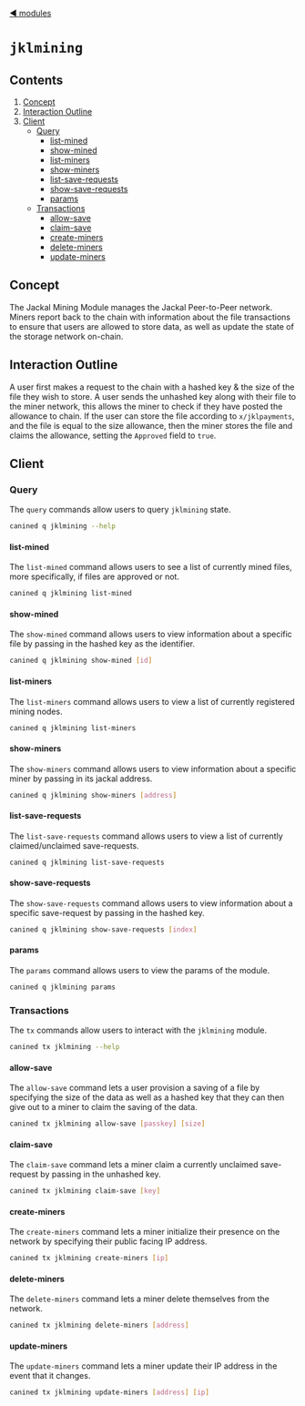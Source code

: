 <!--
order: 0
title: Jackal Mining Overview
parent:
  title: "jklmining"
-->
[◀ modules](/x/README.md)

# `jklmining`

## Contents
1. [Concept](#concept)
2. [Interaction Outline](#interaction-outline)
2. [Client](#client)
    + [Query](#query)
        + [list-mined](#list-mined)
        + [show-mined](#show-mined)
        + [list-miners](#list-miners)
        + [show-miners](#show-miners)
        + [list-save-requests](#list-save-requests)
        + [show-save-requests](#show-save-requests)
        + [params](#params)
    + [Transactions](#transactions)
        + [allow-save](#allow-save)
        + [claim-save](#claim-save)
        + [create-miners](#create-miners)
        + [delete-miners](#delete-miners)
        + [update-miners](#update-miners)


## Concept
The Jackal Mining Module manages the Jackal Peer-to-Peer network. Miners report back to the chain with information about the file transactions to ensure that users are allowed to store data, as well as update the state of the storage network on-chain.

## Interaction Outline
A user first makes a request to the chain with a hashed key & the size of the file they wish to store. A user sends the unhashed key along with their file to the miner network, this allows the miner to check if they have posted the allowance to chain. If the user can store the file according to `x/jklpayments`, and the file is equal to the size allowance, then the miner stores the file and claims the allowance, setting the `Approved` field to `true`. 

## Client
### Query
The `query` commands allow users to query `jklmining` state.
```sh
canined q jklmining --help
```
#### list-mined
The `list-mined` command allows users to see a list of currently mined files, more specifically, if files are approved or not.
```sh
canined q jklmining list-mined
``` 
#### show-mined
The `show-mined` command allows users to view information about a specific file by passing in the hashed key as the identifier.
```sh
canined q jklmining show-mined [id]
```
#### list-miners
The `list-miners` command allows users to view a list of currently registered mining nodes.
```sh
canined q jklmining list-miners
```
#### show-miners
The `show-miners` command allows users to view information about a specific miner by passing in its jackal address.
```sh
canined q jklmining show-miners [address]
```
#### list-save-requests
The `list-save-requests` command allows users to view a list of currently claimed/unclaimed save-requests.
```sh
canined q jklmining list-save-requests
```
#### show-save-requests
The `show-save-requests` command allows users to view information about a specific save-request by passing in the hashed key.
```sh
canined q jklmining show-save-requests [index]
```
#### params
The `params` command allows users to view the params of the module.
```sh
canined q jklmining params
```

### Transactions
The `tx` commands allow users to interact with the `jklmining` module.
```sh
canined tx jklmining --help
```
#### allow-save
The `allow-save` command lets a user provision a saving of a file by specifying the size of the data as well as a hashed key that they can then give out to a miner to claim the saving of the data.
```sh
canined tx jklmining allow-save [passkey] [size]
```
#### claim-save
The `claim-save` command lets a miner claim a currently unclaimed save-request by passing in the unhashed key.
```sh
canined tx jklmining claim-save [key]
```
#### create-miners
The `create-miners` command lets a miner initialize their presence on the network by specifying their public facing IP address.
```sh
canined tx jklmining create-miners [ip]
```
#### delete-miners
The `delete-miners` command lets a miner delete themselves from the network.
```sh
canined tx jklmining delete-miners [address]
```
#### update-miners
The `update-miners` command lets a miner update their IP address in the event that it changes.
```sh
canined tx jklmining update-miners [address] [ip]
```